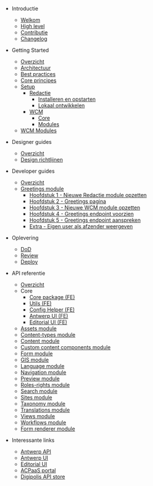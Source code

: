 <!-- docs/_sidebar.md -->
* Introductie
    * [Welkom](/README.md "GPubP Content - Welkom")
    * [High level](/content/gpubp.md "GPubP Content - High level")
    * [Contributie](/CONTRIBUTING.md "GPubP Content - Contributie")
    * [Changelog](/CHANGELOG.md "GPubP Content - Changelog")
  
* Getting Started
    * [Overzicht](/content/getting-started.md)
    * [Architectuur](/content/architecture/index.md "GPubP Content - Architectuur")
    * [Best practices](/content/best-practices.md "GPubP Content - Best principes")
    * [Core principes](/content/core-principles.md "GPubP Content - Core principes")
    * [Setup](/content/setup/index.md "GPubP Content - Setup")
        * [Redactie](/content/setup/redactie/index.md "GPubP Content - Redactie setup")
            * [Installeren en opstarten](/content/setup/redactie/setup.md "GPubP Content - Redactie installeren en opstarten")
            * [Lokaal ontwikkelen](/content/setup/redactie/dev-setup.md "GPubP Content - Redactie lokaal opzetten")
        * [WCM](/content/setup/wcm/index.md "GPubP Content - WCM setup")
            * [Core](/content/setup/wcm/core.md "GPubP Content - WCM Core setup")
            * [Modules](/content/setup/wcm/modules.md "GPubP Content - WCM modules setup")
    * [WCM Modules](/content/wcm-modules.md "GPubP Content - WCM Module lijst")

* Designer guides
    * [Overzicht](/content/designer-guides/index.md)
    * [Design richtlijnen](#)

* Developer guides
    * [Overzicht](/content/developer-guides/index.md "GPubP Content - Developer guides")
    * [Greetings module](/content/developer-guides/greetings/index.md "GPubP Content - Hello world example")
        * [Hoofdstuk 1 - Nieuwe Redactie module opzetten](/content/developer-guides/greetings/step-1-redactie-module-setup "GPubP Content - Hello world example")
        * [Hoofdstuk 2 - Greetings pagina](/content/developer-guides/greetings/step-2-greetings-page.md "GPubP Content - Hello world example")
        * [Hoofdstuk 3 - Nieuwe WCM module opzetten](/content/developer-guides/greetings/step-3-wcm-module-setup.md "GPubP Content - Hello world example")
        * [Hoofdstuk 4 - Greetings endpoint voorzien](/content/developer-guides/greetings/step-4-greetings-endpoint.md "GPubP Content - Hello world example")
        * [Hoofdstuk 5 - Greetings endpoint aanspreken](/content/developer-guides/greetings/step-5-greetings-endpoint-access.md "GPubP Content - Hello world example")
        * [Extra - Eigen user als afzender weergeven](/content/developer-guides/greetings/extra-own-user-display.md "GPubP Content - Hello world example")

* Oplevering
    * [DoD](/content/oplevering/dod.md) 
    * [Review](/content/oplevering/review.md)
    * [Deploy](/content/oplevering/deploy.md)

* API referentie
    * [Overzicht](/content/api-references.md "GPubP Content - API referentie")
    * Core
        * [Core package (FE) <i class="fa-solid fa-xs fa-arrow-up-right-from-square"></i>](https://gpubp.github.io/redactie-core_package_js ':target="_blank"')
        * [Utils (FE) <i class="fa-solid fa-xs fa-arrow-up-right-from-square"></i>](https://gpubp.github.io/redactie-utils_react ':target="_blank"')
        * [Config Helper (FE) <i class="fa-solid fa-xs fa-arrow-up-right-from-square"></i>](https://gpubp.github.io/config-helper_package_nodejs ':target="_blank"')
        * [Antwerp UI (FE) <i class="fa-solid fa-xs fa-arrow-up-right-from-square"></i>](https://a-ui.github.io/core_branding_scss ':target="_blank"')
        * [Editorial UI (FE) <i class="fa-solid fa-xs fa-arrow-up-right-from-square"></i>](https://github.com/digipolisantwerp/editorial-ui_react ':target="_blank"')
    * [Assets module <i class="fa-solid fa-xs fa-arrow-up-right-from-square"></i>](https://gpubp.github.io/redactie-assets_module_react ':target="_blank"')
    * [Content-types module <i class="fa-solid fa-xs fa-arrow-up-right-from-square"></i>](https://gpubp.github.io/redactie-content-types_module_react ':target="_blank"')
    * [Content module <i class="fa-solid fa-xs fa-arrow-up-right-from-square"></i>](https://gpubp.github.io/redactie-content_module_react ':target="_blank"')
    * [Custom content components module <i class="fa-solid fa-xs fa-arrow-up-right-from-square"></i>](https://gpubp.github.io/redactie-custom-content-components_module_react ':target="_blank"')
    * [Form module <i class="fa-solid fa-xs fa-arrow-up-right-from-square"></i>](https://gpubp.github.io/redactie-form_module_react ':target="_blank"')
    * [GIS module <i class="fa-solid fa-xs fa-arrow-up-right-from-square"></i>](https://gpubp.github.io/redactie-gis_module_react ':target="_blank"')
    * [Language module <i class="fa-solid fa-xs fa-arrow-up-right-from-square"></i>](https://gpubp.github.io/redactie-language_module_react ':target="_blank"')
    * [Navigation module <i class="fa-solid fa-xs fa-arrow-up-right-from-square"></i>](https://gpubp.github.io/redactie-navigation_module_react ':target="_blank"')
    * [Preview module <i class="fa-solid fa-xs fa-arrow-up-right-from-square"></i>](https://gpubp.github.io/redactie-preview_module_react ':target="_blank"')
    * [Roles-rights module <i class="fa-solid fa-xs fa-arrow-up-right-from-square"></i>](https://gpubp.github.io/redactie-roles-rights_module_react ':target="_blank"')
     <!-- * [BraaS package](/content/api-references.md "GPubP Content - API referentie") -->
    * [Search module <i class="fa-solid fa-xs fa-arrow-up-right-from-square"></i>](https://gpubp.github.io/redactie-search_module_react ':target="_blank"')
    * [Sites module <i class="fa-solid fa-xs fa-arrow-up-right-from-square"></i>](https://gpubp.github.io/redactie-sites_module_react ':target="_blank"')
    * [Taxonomy module <i class="fa-solid fa-xs fa-arrow-up-right-from-square"></i>](https://gpubp.github.io/redactie-taxonomy_module_react ':target="_blank"')
    * [Translations module <i class="fa-solid fa-xs fa-arrow-up-right-from-square"></i>](https://gpubp.github.io/redactie-translations_module_react ':target="_blank"')
    * [Views module <i class="fa-solid fa-xs fa-arrow-up-right-from-square"></i>](https://gpubp.github.io/redactie-views_module_react ':target="_blank"')
    * [Workflows module <i class="fa-solid fa-xs fa-arrow-up-right-from-square"></i>](https://gpubp.github.io/redactie-workflows_module_react ':target="_blank"')
    * [Form renderer module <i class="fa-solid fa-xs fa-arrow-up-right-from-square"></i>](https://gpubp.github.io/wcm-react-form-renderer ':target="_blank"')

* Interessante links
    * [Antwerp API <i class="fa-solid fa-xs fa-arrow-up-right-from-square"></i>](https://antwerp-api.digipolis.be ':target="_blank"')
    * [Antwerp UI <i class="fa-solid fa-xs fa-arrow-up-right-from-square"></i>](https://antwerp-ui.digipolis.be/home ':target="_blank"')
    * [Editorial UI <i class="fa-solid fa-xs fa-arrow-up-right-from-square"></i>](https://github.com/digipolisantwerp/editorial-ui_react ':target="_blank"')
    * [ACPaaS portal <i class="fa-solid fa-xs fa-arrow-up-right-from-square"></i>](https://acpaas.digipolis.be/nl/product/generiek-publicatie-platform ':target="_blank"')
    * [Digipolis API store <i class="fa-solid fa-xs fa-arrow-up-right-from-square"></i>](https://api-store.antwerpen.be ':target="_blank"')
